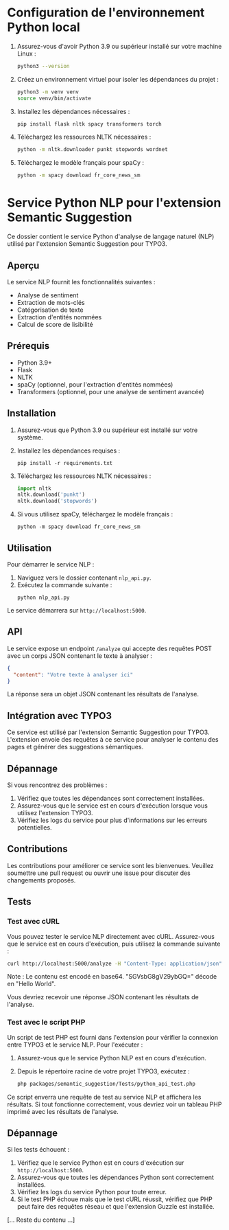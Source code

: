 # Configuration de l'environnement Python local

1. Assurez-vous d'avoir Python 3.9 ou supérieur installé sur votre machine Linux :
   ```bash
   python3 --version
   ```

2. Créez un environnement virtuel pour isoler les dépendances du projet :
   ```bash
   python3 -m venv venv
   source venv/bin/activate
   ```

3. Installez les dépendances nécessaires :
   ```bash
   pip install flask nltk spacy transformers torch
   ```

4. Téléchargez les ressources NLTK nécessaires :
   ```bash
   python -m nltk.downloader punkt stopwords wordnet
   ```

5. Téléchargez le modèle français pour spaCy :
   ```bash
   python -m spacy download fr_core_news_sm
   ```

# Service Python NLP pour l'extension Semantic Suggestion

Ce dossier contient le service Python d'analyse de langage naturel (NLP) utilisé par l'extension Semantic Suggestion pour TYPO3.

## Aperçu

Le service NLP fournit les fonctionnalités suivantes :
- Analyse de sentiment
- Extraction de mots-clés
- Catégorisation de texte
- Extraction d'entités nommées
- Calcul de score de lisibilité

## Prérequis

- Python 3.9+
- Flask
- NLTK
- spaCy (optionnel, pour l'extraction d'entités nommées)
- Transformers (optionnel, pour une analyse de sentiment avancée)

## Installation

1. Assurez-vous que Python 3.9 ou supérieur est installé sur votre système.

2. Installez les dépendances requises :
   ```
   pip install -r requirements.txt
   ```

3. Téléchargez les ressources NLTK nécessaires :
   ```python
   import nltk
   nltk.download('punkt')
   nltk.download('stopwords')
   ```

4. Si vous utilisez spaCy, téléchargez le modèle français :
   ```
   python -m spacy download fr_core_news_sm
   ```

## Utilisation

Pour démarrer le service NLP :

1. Naviguez vers le dossier contenant `nlp_api.py`.
2. Exécutez la commande suivante :
   ```
   python nlp_api.py
   ```

Le service démarrera sur `http://localhost:5000`.

## API

Le service expose un endpoint `/analyze` qui accepte des requêtes POST avec un corps JSON contenant le texte à analyser :

```json
{
  "content": "Votre texte à analyser ici"
}
```

La réponse sera un objet JSON contenant les résultats de l'analyse.

## Intégration avec TYPO3

Ce service est utilisé par l'extension Semantic Suggestion pour TYPO3. L'extension envoie des requêtes à ce service pour analyser le contenu des pages et générer des suggestions sémantiques.

## Dépannage

Si vous rencontrez des problèmes :
1. Vérifiez que toutes les dépendances sont correctement installées.
2. Assurez-vous que le service est en cours d'exécution lorsque vous utilisez l'extension TYPO3.
3. Vérifiez les logs du service pour plus d'informations sur les erreurs potentielles.

## Contributions

Les contributions pour améliorer ce service sont les bienvenues. Veuillez soumettre une pull request ou ouvrir une issue pour discuter des changements proposés.

## Tests

### Test avec cURL

Vous pouvez tester le service NLP directement avec cURL. Assurez-vous que le service est en cours d'exécution, puis utilisez la commande suivante :

```bash
curl http://localhost:5000/analyze -H "Content-Type: application/json" -d '{"content":"SGVsbG8gV29ybGQ="}'
```

Note : Le contenu est encodé en base64. "SGVsbG8gV29ybGQ=" décode en "Hello World".

Vous devriez recevoir une réponse JSON contenant les résultats de l'analyse.

### Test avec le script PHP

Un script de test PHP est fourni dans l'extension pour vérifier la connexion entre TYPO3 et le service NLP. Pour l'exécuter :

1. Assurez-vous que le service Python NLP est en cours d'exécution.
2. Depuis le répertoire racine de votre projet TYPO3, exécutez :

   ```bash
   php packages/semantic_suggestion/Tests/python_api_test.php
   ```

Ce script enverra une requête de test au service NLP et affichera les résultats. Si tout fonctionne correctement, vous devriez voir un tableau PHP imprimé avec les résultats de l'analyse.

## Dépannage

Si les tests échouent :

1. Vérifiez que le service Python est en cours d'exécution sur `http://localhost:5000`.
2. Assurez-vous que toutes les dépendances Python sont correctement installées.
3. Vérifiez les logs du service Python pour toute erreur.
4. Si le test PHP échoue mais que le test cURL réussit, vérifiez que PHP peut faire des requêtes réseau et que l'extension Guzzle est installée.

[... Reste du contenu ...]